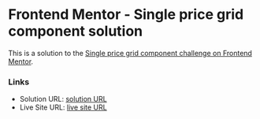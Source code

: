 # Frontend Mentor - Single price grid component solution

This is a solution to the [Single price grid component challenge on Frontend Mentor](https://www.frontendmentor.io/challenges/single-price-grid-component-5ce41129d0ff452fec5abbbc).

### Links

- Solution URL: [solution URL](https://www.frontendmentor.io/solutions/single-price-grid-component-H1NwbLuVq)
- Live Site URL: [live site URL](https://merhanmostafa47.github.io/Single-price-grid-component/)
